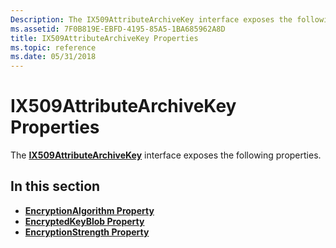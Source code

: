 ```yaml
---
Description: The IX509AttributeArchiveKey interface exposes the following properties.
ms.assetid: 7F0B819E-EBFD-4195-85A5-1BA685962A8D
title: IX509AttributeArchiveKey Properties
ms.topic: reference
ms.date: 05/31/2018
---
```


# IX509AttributeArchiveKey Properties

The [**IX509AttributeArchiveKey**](/windows/desktop/api/CertEnroll/nn-certenroll-ix509attributearchivekey) interface exposes the following properties.

## In this section

-   [**EncryptionAlgorithm Property**](/windows/desktop/api/CertEnroll/nf-certenroll-ix509attributearchivekey-get_encryptionalgorithm)
-   [**EncryptedKeyBlob Property**](/windows/desktop/api/CertEnroll/nf-certenroll-ix509attributearchivekey-get_encryptedkeyblob)
-   [**EncryptionStrength Property**](/windows/desktop/api/CertEnroll/nf-certenroll-ix509attributearchivekey-get_encryptionstrength)

 

 



